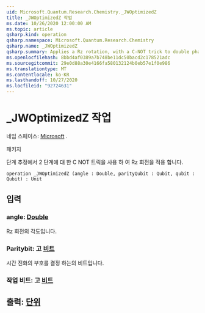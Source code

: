 ```yaml
---
uid: Microsoft.Quantum.Research.Chemistry._JWOptimizedZ
title: _JWOptimizedZ 작업
ms.date: 10/26/2020 12:00:00 AM
ms.topic: article
qsharp.kind: operation
qsharp.namespace: Microsoft.Quantum.Research.Chemistry
qsharp.name: _JWOptimizedZ
qsharp.summary: Applies a Rz rotation, with a C-NOT trick to double phase in phase estimation.
ms.openlocfilehash: 8bbd4af0389a7b748be11dc50bacd2c178521adc
ms.sourcegitcommit: 29e0d88a30e4166fa580132124b0eb57e1f0e986
ms.translationtype: MT
ms.contentlocale: ko-KR
ms.lasthandoff: 10/27/2020
ms.locfileid: "92724631"
---
```

# <a name="_jwoptimizedz-operation"></a>_JWOptimizedZ 작업

네임 스페이스: [Microsoft](xref:Microsoft.Quantum.Research.Chemistry) .

패키지 [](https://nuget.org/packages/)


단계 추정에서 2 단계에 대 한 C NOT 트릭을 사용 하 여 Rz 회전을 적용 합니다.

```qsharp
operation _JWOptimizedZ (angle : Double, parityQubit : Qubit, qubit : Qubit) : Unit
```


## <a name="input"></a>입력

### <a name="angle--double"></a>angle: [Double](xref:microsoft.quantum.lang-ref.double)

Rz 회전의 각도입니다.


### <a name="parityqubit--qubit"></a>Paritybit: 고 [비트](xref:microsoft.quantum.lang-ref.qubit)

시간 진화의 부호를 결정 하는의 비트입니다.


### <a name="qubit--qubit"></a>작업 비트: 고 [비트](xref:microsoft.quantum.lang-ref.qubit)





## <a name="output--unit"></a>출력: [단위](xref:microsoft.quantum.lang-ref.unit)

